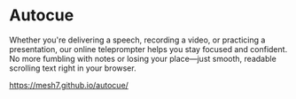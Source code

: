 # Autocue

Whether you're delivering a speech, recording a video, or practicing a presentation, our online teleprompter helps you stay focused and confident.
No more fumbling with notes or losing your place—just smooth, readable scrolling text right in your browser.

https://mesh7.github.io/autocue/
